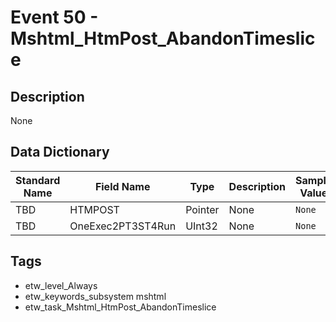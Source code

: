 # Event 50 - Mshtml_HtmPost_AbandonTimeslice

## Description
None

## Data Dictionary
|Standard Name|Field Name|Type|Description|Sample Value|
|---|---|---|---|---|
|TBD|HTMPOST|Pointer|None|`None`|
|TBD|OneExec2PT3ST4Run|UInt32|None|`None`|

## Tags
* etw_level_Always
* etw_keywords_subsystem mshtml
* etw_task_Mshtml_HtmPost_AbandonTimeslice